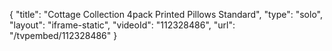{
    "title": "Cottage Collection 4pack Printed Pillows  Standard",
    "type": "solo",
    "layout": "iframe-static",
    "videoId": "112328486",
    "url": "\/tvpembed\/112328486"
}